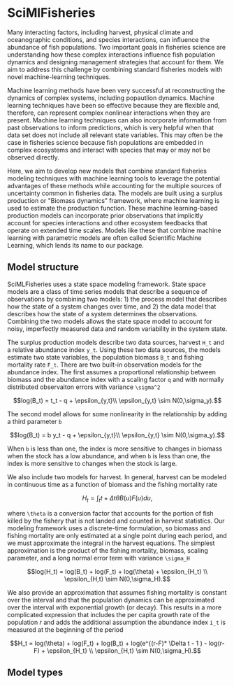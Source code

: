 # SciMlFisheries

Many interacting factors, including harvest, physical climate and oceanographic conditions, and species interactions, can influence the abundance of fish populations. Two important goals in fisheries science are understanding how these complex interactions influence fish population dynamics and designing management strategies that account for them. We aim to address this challenge by combining standard fisheries models with novel machine-learning techniques.


Machine learning methods have been very successful at reconstructing the dynamics of complex systems, including popautlion dynamics. Machine learning techniques have been so effective because they are flexible and, therefore, can represent complex nonlinear interactions when they are present. Machine learning techniques can also incorporate information from past observations to inform predictions, which is very helpful when that data set does not include all relevant state variables. This may often be the case in fisheries science because fish populations are embedded in complex ecosystems and interact with species that may or may not be observed directly.


Here, we aim to develop new models that combine standard fisheries modeling techniques with machine learning tools to leverage the potential advantages of these methods while accounting for the multiple sources of uncertainty common in fisheries data. The models are built using a surplus production or "Biomass dynamics” framework, where machine learning is used to estimate the production function.  These machine learning-based production models can incorporate prior observations that implicitly account for species interactions and other ecosystem feedbacks that operate on extended time scales. Models like these that combine machine learning with parametric models are often called Scientific Machine Learning, which lends its name to our package.


## Model structure 

SciMLFisheries uses a state space modeling framework. State space models are a class of time series models that describe a sequence of observations by combining two models: 1) the process model that describes how the state of a system changes over time, and 2) the data model that describes how the state of a system determines the observations. Combining the two models allows the state space model to account for noisy, imperfectly measured data and random variability in the system state.

The surplus production models describe two data sources, harvest ``H_t`` and a relative abundance index ``y_t``. Using these two data sources, the models estimate two state variables, the population biomass ``B_t`` and fishing mortality rate ``F_t``. There are two built-in observation models for the abundance index. The first assumes a proportional relationship between biomass and the abundance index with a scaling factor ``q`` and with normally distributed observaiton errors with variance ``\sigma^2``
```math
log(B_t) = t_t - q + \epsilon_{y,t}\\
\epsilon_{y,t} \sim N(0,\sigma_y).
```
The second model allows for some nonlinearity in the relationship by adding a third parameter ``b``
```math
log(B_t) = b y_t - q + \epsilon_{y,t}\\
\epsilon_{y,t} \sim N(0,\sigma_y).
```
When ``b`` is less than one, the index is more sensitive to changes in biomass when the stock has a low abundance, and when ``b`` is less than one, the index is more sensitive to changes when the stock is large.

We also include two models for harvest. In general, harvest can be modeled in continuous time as a function of biomass and the fishing mortality rate
```math
H_t = \int_{t}{t+\Delta t} \theta B(u)F(u)du,
```
where ``\theta`` is a conversion factor that accounts for the portion of fish killed by the fishery that is not landed and counted in harvest statistics. Our modeling framework uses a discrete-time formulation, so biomass and fishing mortality are only estimated at a single point during each period, and we must approximate the integral in the harvest equations. The simplest approximation is the product of the fishing mortality, biomass, scaling parameter, and a long normal error term with variance ``\sigma_H``


```math
log(H_t) = log(B_t) + log(F_t) + log(\theta) + \epsilon_{H_t} \\
\epsilon_{H,t} \sim N(0,\sigma_H).
```
We also provide an approximation that assumes fishing mortality is constant over the interval and that the population dynamics can be approximated over the interval with exponential growth (or decay). This results in a more complicated expression that includes the per capita growth rate of the population $r$ and adds the additional assumption the abundance index ``i_t`` is measured at the beginning of the period
```math
H_t = log(\theta) + log(F_t) +  log(B_t) + log(e^{(r-F)* \Delta t - 1 ) - log(r-F) + \epsilon_{H_t} \\
\epsilon_{H,t} \sim N(0,\sigma_H).
```


## Model types
